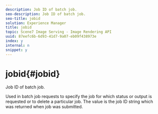 ```yaml
---
description: Job ID of batch job.
seo-description: Job ID of batch job.
seo-title: jobid
solution: Experience Manager
title: jobid
topic: Scene7 Image Serving - Image Rendering API
uuid: 87eefc6b-6d93-41d7-9a07-eb09f438973e
index: y
internal: n
snippet: y
---
```


# jobid{#jobid}

Job ID of batch job.

 Used in batch job requests to specify the job for which status or output is requested or to delete a particular job. The value is the job ID string which was returned when job was submitted. 
